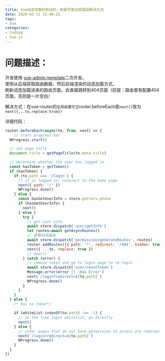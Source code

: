 ```yaml
---
title: Vue动态加载的侧边栏，刷新页面出现错误解决方式
date: 2020-03-31 15:48:25
tags:
- Vue
categories:
- Coding
- Vue.js
---
```


# 问题描述：
开发使用 [vue-admin-template](https://github.com/PanJiaChen/vue-admin-template)二次开发。   
使用从后端获取路由数据，然后前端渲染的动态加载方式。   
刷新动态加载进来的路由页面，会直接跳转到404页面（前提：路由里有配置404页面，否则是一片空白）

解决方式：在vue-router的`全局前置守卫`router.beforeEach里`next()`改为`next({...to,replace:true})`

<!-- more -->

详细代码：
``` js
router.beforeEach(async(to, from, next) => {
    // start progress bar
  NProgress.start()

  // set page title
  document.title = getPageTitle(to.meta.title)

  // determine whether the user has logged in
  const hasToken = getToken()
  if (hasToken) {
    if (to.path === '/login') {
      // if is logged in, redirect to the home page
      next({ path: '/' })
      NProgress.done()
    } else {
      const hasGetUserInfo = store.getters.phone
      if (hasGetUserInfo) {
        next()
      } else {
        try {
          // get user info
          await store.dispatch('user/getInfo')
          let routes=await getAsyncRoutes()
          // 获取动态路由
          await store.dispatch('permission/generateRoutes', routes)
          router.addRoutes([{ path: '*', redirect: '/404', hidden: true }])
          next({ ...to, replace: true })
          // next()
        } catch (error) {
          // remove token and go to login page to re-login
          await store.dispatch('user/resetToken')
          Message.error(error || 'Has Error')
          next(`/login?redirect=${to.path}`)
          NProgress.done()
        }
      }
    }
  } else {
    /* has no token*/

    if (whiteList.indexOf(to.path) !== -1) {
      // in the free login whitelist, go directly
      next()
    } else {
      // other pages that do not have permission to access are redirected to the login page.
      next(`/login?redirect=${to.path}`)
      NProgress.done()
    }
  }
})
```

